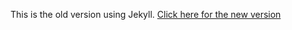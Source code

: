 This is the old version using Jekyll. [Click here for the new version](https://github.com/kennethwang14/KenDevDesigns)
